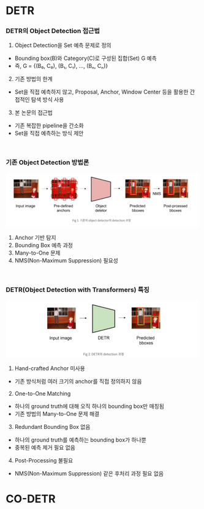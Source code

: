 # DETR
### DETR의 Object Detection 접근법
1) Object Detection을 Set 예측 문제로 정의
- Bounding box(B)와 Category(C)로 구성된 집합(Set) G 예측
- 즉, G = {(B₀, C₀), (B₁, C₁), ..., (Bₙ, Cₙ)}

2) 기존 방법의 한계
- Set을 직접 예측하지 않고, Proposal, Anchor, Window Center 등을 활용한 간접적인 탐색 방식 사용

3) 본 논문의 접근법
- 기존 복잡한 pipeline을 간소화
- Set을 직접 예측하는 방식 제안

<br>

### 기존 Object Detection 방법론
![결과이미지](./1.png)
1) Anchor 기반 탐지
2) Bounding Box 예측 과정
3) Many-to-One 문제
4) NMS(Non-Maximum Suppression) 필요성

<br>

### DETR(Object Detection with Transformers) 특징
![결과이미지](./2.png)
1) Hand-crafted Anchor 미사용  
  - 기존 방식처럼 여러 크기의 anchor를 직접 정의하지 않음  

2) One-to-One Matching  
  - 하나의 ground truth에 대해 오직 하나의 bounding box만 매칭됨  
  - 기존 방법의 Many-to-One 문제 해결

3) Redundant Bounding Box 없음
  - 하나의 ground truth를 예측하는 bounding box가 하나뿐
  - 중복된 예측 제거 필요 없음 

4) Post-Processing 불필요
  - NMS(Non-Maximum Suppression) 같은 후처리 과정 필요 없음


# CO-DETR
